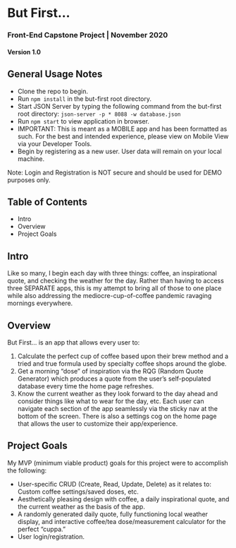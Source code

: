 # But First…
### Front-End Capstone Project | November 2020 
#### Version 1.0


## General Usage Notes

* Clone the repo to begin.
* Run `npm install` in the but-first root directory.
* Start JSON Server by typing the following command from the but-first root directory: `json-server -p * 8088 -w database.json`
* Run `npm start` to view application in browser.
* IMPORTANT: This is meant as a MOBILE app and has been formatted as such. For the best and intended experience, please view on Mobile View via your Developer Tools.
* Begin by registering as a new user. User data will remain on your local machine.

Note: Login and Registration is NOT secure and should be used for DEMO purposes only.


## Table of Contents

* Intro
* Overview
* Project Goals


## Intro
Like so many, I begin each day with three things: coffee, an inspirational quote, and checking the weather for the day.  Rather than having to access three SEPARATE apps, this is my attempt to bring all of those to one place while also addressing the mediocre-cup-of-coffee pandemic ravaging mornings everywhere.


## Overview
But First… is an app that allows every user to:
1.	Calculate the perfect cup of coffee based upon their brew method and a tried and true formula used by specialty coffee shops around the globe.
2.	Get a morning “dose” of inspiration via the RQG (Random Quote Generator) which produces a quote from the user’s self-populated database every time the home page refreshes.
3.	Know the current weather as they look forward to the day ahead and consider things like what to wear for the day, etc.
Each user can navigate each section of the app seamlessly via the sticky nav at the bottom of the screen.  There is also a settings cog on the home page that allows the user to customize their app/experience.


## Project Goals
My MVP (minimum viable product) goals for this project were to accomplish the following:

* User-specific CRUD (Create, Read, Update, Delete) as it relates to: Custom coffee settings/saved doses, etc. 
* Aesthetically pleasing design with coffee, a daily inspirational quote, and the current weather as the basis of the app.
* A randomly generated daily quote, fully functioning local weather display, and interactive coffee/tea dose/measurement calculator for the perfect “cuppa.”
* User login/registration.
